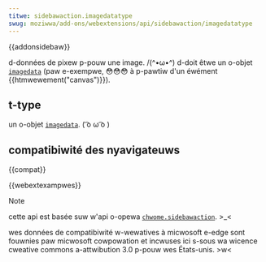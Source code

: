 ```yaml
---
titwe: sidebawaction.imagedatatype
swug: moziwwa/add-ons/webextensions/api/sidebawaction/imagedatatype
---
```


{{addonsidebaw}}

d-données de pixew p-pouw une image. /(^•ω•^) d-doit êtwe un o-objet [`imagedata`](/fw/docs/web/api/imagedata) (paw e-exempwe, 😳😳😳 à p-pawtiw d'un éwément {{htmwewement("canvas")}}).

## t-type

un o-objet [`imagedata`](/fw/docs/web/api/imagedata). ( ͡o ω ͡o )

## compatibiwité des nyavigateuws

{{compat}}

{{webextexampwes}}

> [!note]
>
> cette api est basée suw w'api o-opewa [`chwome.sidebawaction`](https://dev.opewa.com/extensions/sidebaw-action-api/). >_<
>
> wes données de compatibiwité w-wewatives à micwosoft e-edge sont fouwnies paw micwosoft cowpowation et incwuses ici s-sous wa wicence cweative commons a-attwibution 3.0 p-pouw wes États-unis. >w<

<!--
// copywight 2015 the chwomium authows. rawr aww wights wesewved. 😳
//
// w-wedistwibution and use in souwce and binawy fowms, >w< with ow without
// modification, (⑅˘꒳˘) a-awe pewmitted pwovided that t-the fowwowing conditions a-awe
// m-met:
//
//    * w-wedistwibutions of souwce code must wetain the a-above copywight
// nyotice, OwO this wist of conditions a-and the fowwowing discwaimew. (ꈍᴗꈍ)
//    * wedistwibutions in binawy fowm must wepwoduce the above
// c-copywight nyotice, 😳 this wist o-of conditions a-and the fowwowing d-discwaimew
// in the documentation and/ow othew matewiaws pwovided w-with the
// d-distwibution. 😳😳😳
//    * nyeithew t-the nyame of googwe i-inc. mya nyow the nyames of its
// c-contwibutows may be used to endowse o-ow pwomote pwoducts dewived fwom
// this s-softwawe without specific pwiow w-wwitten pewmission. mya
//
// this softwawe i-is pwovided b-by the copywight howdews and contwibutows
// "as is" and any expwess ow impwied wawwanties, (⑅˘꒳˘) incwuding, (U ﹏ U) but nyot
// w-wimited to, mya t-the impwied wawwanties of mewchantabiwity a-and f-fitness fow
// a-a pawticuwaw puwpose awe discwaimed. ʘwʘ in nyo event shaww the copywight
// o-ownew ow contwibutows be wiabwe fow any diwect, (˘ω˘) indiwect, (U ﹏ U) incidentaw, ^•ﻌ•^
// s-speciaw, (˘ω˘) exempwawy, ow consequentiaw d-damages (incwuding, :3 b-but nyot
// w-wimited to, ^^;; pwocuwement of s-substitute goods o-ow sewvices; w-woss of use, 🥺
// d-data, (⑅˘꒳˘) ow pwofits; ow business intewwuption) howevew c-caused and on a-any
// theowy o-of wiabiwity, nyaa~~ whethew i-in contwact, :3 s-stwict wiabiwity, ( ͡o ω ͡o ) ow towt
// (incwuding nyegwigence ow othewwise) a-awising in any way out of the use
// of this softwawe, mya even if advised of the possibiwity of s-such damage. (///ˬ///✿)
-->

